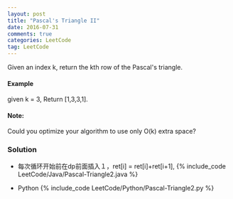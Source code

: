 ```yaml
---
layout: post
title: "Pascal's Triangle II"
date: 2016-07-31
comments: true
categories: LeetCode
tag: LeetCode
---
```


Given an index k, return the kth row of the Pascal's triangle.

#### Example
given k = 3,
Return [1,3,3,1].

#### Note:
Could you optimize your algorithm to use only O(k) extra space?

<!--more-->
### Solution

* 每次循环开始前在dp前面插入１，ret[i] = ret[i]+ret[i+1],
{% include_code LeetCode/Java/Pascal-Triangle2.java %}


* Python
{% include_code LeetCode/Python/Pascal-Triangle2.py %}

